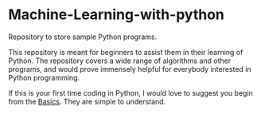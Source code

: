 # Machine-Learning-with-python
Repository to store sample Python programs.

This repository is meant for beginners to assist them in their learning of Python. The repository covers a wide range of algorithms and other programs, and would prove immensely helpful for everybody interested in Python programming.

If this is your first time coding in Python, I would love to suggest you begin from the [Basics](https://github.com/Manikantanaidu1729/Machine-Learning-with-python/tree/main/Python). They are simple to understand.
